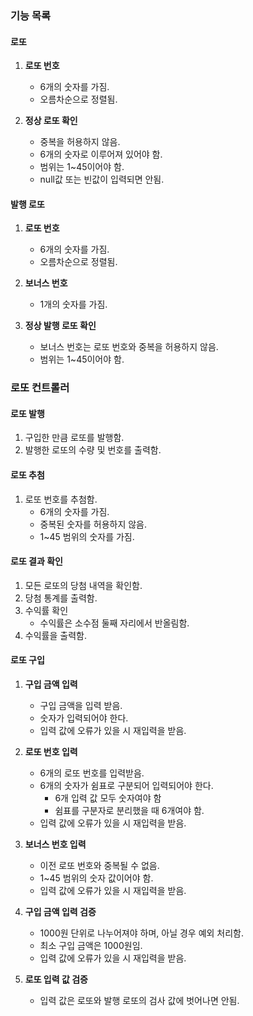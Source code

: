 ### 기능 목록
#### 로또
1. **로또 번호**
   - 6개의 숫자를 가짐.
   - 오름차순으로 정렬됨.

2. **정상 로또 확인**
   - 중복을 허용하지 않음.
   - 6개의 숫자로 이루어져 있어야 함.
   - 범위는 1~45이어야 함.
   - null값 또는 빈값이 입력되면 안됨.

#### 발행 로또

1. **로또 번호**
   - 6개의 숫자를 가짐.
   - 오름차순으로 정렬됨.

2. **보너스 번호**
   - 1개의 숫자를 가짐.

3. **정상 발행 로또 확인**
   - 보너스 번호는 로또 번호와 중복을 허용하지 않음.
   - 범위는 1~45이어야 함.

### 로또 컨트롤러

#### 로또 발행

1. 구입한 만큼 로또를 발행함.
2. 발행한 로또의 수량 및 번호를 출력함.

#### 로또 추첨

1. 로또 번호를 추첨함.
   - 6개의 숫자를 가짐.
   - 중복된 숫자를 허용하지 않음.
   - 1~45 범위의 숫자를 가짐.

#### 로또 결과 확인

1. 모든 로또의 당첨 내역을 확인함.
2. 당첨 통계를 출력함.
3. 수익률 확인
   - 수익률은 소수점 둘째 자리에서 반올림함.
4. 수익률을 출력함.

#### 로또 구입

1. **구입 금액 입력**
   - 구입 금액을 입력 받음.
   - 숫자가 입력되어야 한다.
   - 입력 값에 오류가 있을 시 재입력을 받음.

2. **로또 번호 입력**
   - 6개의 로또 번호를 입력받음.
   - 6개의 숫자가 쉼표로 구분되어 입력되어야 한다.
     - 6개 입력 값 모두 숫자여야 함
     - 쉼표를 구분자로 분리했을 때 6개여야 함.
   - 입력 값에 오류가 있을 시 재입력을 받음.

3. **보너스 번호 입력**
   - 이전 로또 번호와 중복될 수 없음.
   - 1~45 범위의 숫자 값이어야 함.
   - 입력 값에 오류가 있을 시 재입력을 받음.

4. **구입 금액 입력 검증**
   - 1000원 단위로 나누어져야 하며, 아닐 경우 예외 처리함.
   - 최소 구입 금액은 1000원임.
   - 입력 값에 오류가 있을 시 재입력을 받음.

4. **로또 입력 값 검증**
   - 입력 값은 로또와 발행 로또의 검사 값에 벗어나면 안됨.




